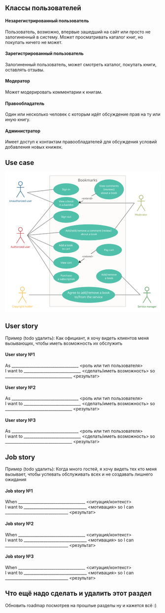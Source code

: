## Классы пользователей
#### Незарегистрированный пользователь
Пользователь, возможно, впервые зашедший на сайт или просто не залогиненный в систему. Может просматривать каталог книг, но покупать ничего не может.
#### Зарегистрированный пользователь
Залогиненный пользователь, может смотреть каталог, покупать книги, оставлять отзывы.
#### Модератор
Может модерировать комментарии к книгам.
#### Правообладатель
Один или несколько человек с которым идёт обсуждение прав на ту или иную книгу.
#### Администратор
Имеет доступ к контактам правообладателей для обсуждения условий добавления новых книжек.

## Use case
![use cases](https://github.com/kkarnauk/se-project-fall-2021/blob/task_6/img/useCase.jpg)
## User story
Пример (todo удалить):
Как официант, я хочу видеть клиентов меня вызывающих, чтобы иметь возможность их обслужить
#### User story №1
As __________________________________
<роль или тип пользователя>		
I want to _____________________________
<сделать/иметь возможность>
so __________________________________
<результат>

#### User story №2
As __________________________________
<роль или тип пользователя>		
I want to _____________________________
<сделать/иметь возможность>
so __________________________________
<результат>
#### User story №3
As __________________________________
<роль или тип пользователя>		
I want to _____________________________
<сделать/иметь возможность>
so __________________________________
<результат>
## Job story
Пример (todo удалить):
Когда много гостей, я хочу видеть тех кто меня вызывает, чтобы успевать обслуживать всех и не создавать лишнего ожидания
#### Job story №1
When __________________________________
<ситуация/контекст>		
I want to ________________________________
<мотивация>
so I can ________________________________
<результат>
#### Job story №2
When __________________________________
<ситуация/контекст>		
I want to ________________________________
<мотивация>
so I can ________________________________
<результат>
#### Job story №3
When __________________________________
<ситуация/контекст>		
I want to ________________________________
<мотивация>
so I can ________________________________
<результат>

## Что ещё надо сделать и удалить этот раздел
Обновить roadmap посмотрев на прошлые разделы ну и кажется всё :)
